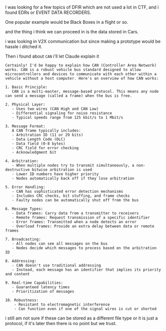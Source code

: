 I was looking for a few topics of DFIR which are not used a lot in CTF, and i found EDRs or EVENT DATA RECORDERS.

One popular example would be Black Boxes in a flight or so.

and the thing i think we can proceed in is the data stored in Cars.

i was looking in V2X communication but since making a prototype would be hassle i ditched it.

Then i found about `CAN` i'll let Claude explain it

```
Certainly! I'd be happy to explain how CAN (Controller Area Network) works. CAN is a robust vehicle bus standard designed to allow microcontrollers and devices to communicate with each other within a vehicle without a host computer. Here's an overview of how CAN works:

1. Basic Principle:
   CAN is a multi-master, message-based protocol. This means any node can send a message (called a frame) when the bus is free.

2. Physical Layer:
   - Uses two wires (CAN High and CAN Low)
   - Differential signaling for noise resistance
   - Typical speeds range from 125 kbit/s to 1 Mbit/s

3. Message Format:
   A CAN frame typically includes:
   - Arbitration ID (11 or 29 bits)
   - Data Length Code (DLC)
   - Data field (0-8 bytes)
   - CRC field for error checking
   - Acknowledgment bit

4. Arbitration:
   - When multiple nodes try to transmit simultaneously, a non-destructive bitwise arbitration is used
   - Lower ID numbers have higher priority
   - Nodes automatically back off if they lose arbitration

5. Error Handling:
   - CAN has sophisticated error detection mechanisms
   - Includes CRC checks, bit stuffing, and frame checks
   - Faulty nodes can be automatically shut off from the bus

6. Message Types:
   - Data frames: Carry data from a transmitter to receivers
   - Remote frames: Request transmission of a specific identifier
   - Error frames: Transmitted when a node detects an error
   - Overload frames: Provide an extra delay between data or remote frames

7. Broadcasting:
   - All nodes can see all messages on the bus
   - Nodes decide which messages to process based on the arbitration ID

8. Addressing:
   - CAN doesn't use traditional addressing
   - Instead, each message has an identifier that implies its priority and content

9. Real-time Capabilities:
   - Guaranteed latency times
   - Prioritization of messages

10. Robustness:
    - Resistant to electromagnetic interference
    - Can function even if one of the signal wires is cut or shorted
```

i still am not sure if these can be stored as a different file type or it is just a protocol, if it's later then there is no point but we trust.
